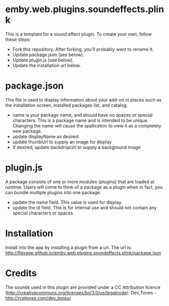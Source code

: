 # emby.web.plugins.soundeffects.plink

This is a template for a sound effect plugin. To create your own, follow these steps:

* Fork this repository. After forking, you'll probably want to rename it.
* Update package.json (see below).
* Update plugin.js (see below).
* Update the installation url below.

# package.json

This file is used to display information about your add-on in places such as the installation screen, installed packages list, and catalog.

* name is your package name, and should have no spaces or special characters. This is a package name and is intended to be unique. Changing the name will cause the application to view it as a completely new package.
* update displayName as desired.
* update thumbUrl to supply an image for display
* if desired, update backdropUrl to supply a background image

# plugin.js

A package consists of one or more modules (plugins) that are loaded at runtime. Users will come to think of a package as a plugin when in fact, you can bundle multiple plugins into one package.

* update the name field. This value is used for display.
* update the id field. This is for internal use and should not contain any special characters or spaces.

# Installation

Install into the app by installing a plugin from a url. The url is: http://flexage.github.io/emby.web.plugins.soundeffects.plink/package.json

# Credits

The sounds used in this plugin are provided under a CC Attribution licence (http://creativecommons.org/licenses/by/3.0/us/legalcode): Dev_Tones - http://rcptones.com/dev_tones/
